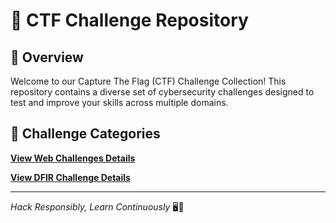 # 🚩 CTF Challenge Repository

## 🔐 Overview

Welcome to our Capture The Flag (CTF) Challenge Collection! This repository contains a diverse set of cybersecurity challenges designed to test and improve your skills across multiple domains.

## 📂 Challenge Categories

[**View Web Challenges Details**](./Web/README.md)

[**View DFIR Challenge Details**](./DFIR/README.md)

---

*Hack Responsibly, Learn Continuously* 🖥️🔐
